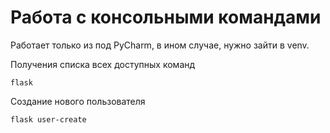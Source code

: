 Работа с консольными командами
==============================

Работает только из под PyCharm, в ином случае, нужно зайти в venv.

Получения списка всех доступных команд
```shell
flask
```

Создание нового пользователя
```shell
flask user-create
```
